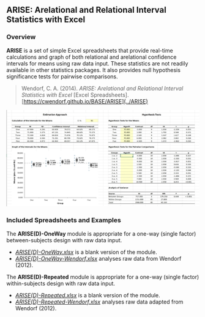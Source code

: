 ## ARISE: Arelational and Relational Interval Statistics with Excel

### Overview

**ARISE** is a set of simple Excel spreadsheets that provide real-time calculations and graph of both relational and arelational confidence intervals for means using raw data input. These statistics are not readily available in other statistics packages. It also provides null hypothesis significance tests for pairwise comparisons.

> Wendorf, C. A. (2014). _ARISE: Arelational and Relational Interval Statistics with Excel_ [Excel Spreadsheets]. [https://cwendorf.github.io/BASE/ARISE](../ARISE)

<a href="https://cwendorf.github.io/BASE/ARISE">
<p align="center"><kbd><img src="ARISE.jpg"></kbd></p>
</a>

### Included Spreadsheets and Examples

The **ARISE(D)-OneWay** module is appropriate for a one-way (single factor) between-subjects design with raw data input.

- [_ARISE(D)-OneWay.xlsx_](./ARISE(D)-OneWay.xlsx) is a blank version of the module.
- [_ARISE(D)-OneWay-Wendorf.xlsx_](./ARISE(D)-OneWay-Wendorf.xlsx) analyses raw data from Wendorf (2012).

The **ARISE(D)-Repeated** module is appropriate for a one-way (single factor) within-subjects design with raw data input.

- [_ARISE(D)-Repeated.xlsx_](./ARISE(D)-Repeated.xlsx) is a blank version of the module.
- [_ARISE(D)-Repeated-Wendorf.xlsx_](./ARISE(D)-Repeated-Wendorf.xlsx) analyses raw data adapted from Wendorf (2012).
